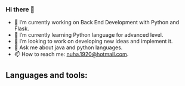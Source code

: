 ### Hi there 👋


- 🔭 I’m currently working on Back End Development with Python and Flask.
- 🌱 I’m currently learning Python language for advanced level.
- 👯 I’m looking to work on developing new ideas and implement it.
- 💬 Ask me about java and python languages.
- 📫 How to reach me: nuha.1920@hotmail.com.


## Languages and tools:

        





            

     
            



